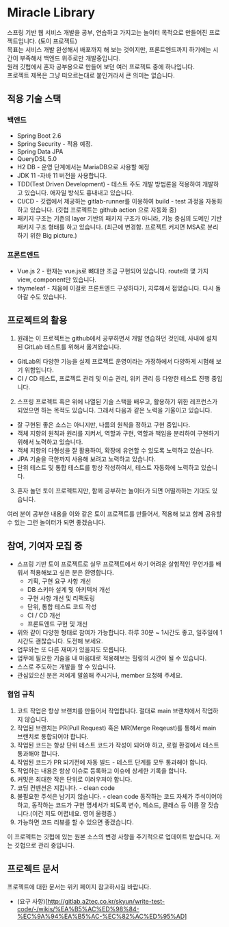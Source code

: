 # Miracle Library

스프링 기반 웹 서비스 개발을 공부, 연습하고 가지고는 놀이터 목적으로 만들어진 프로젝트입니다. (토이 프로젝트)   
목표는 서비스 개발 완성해서 배포까지 해 보는 것이지만, 프론트엔드까지 하기에는 시간이 부족해서 백엔드 위주로만 개발중입니다.   
원래 깃헙에서 혼자 공부용으로 만들어 보던 여러 프로젝트 중에 하나입니다.   
프로젝트 제목은 그냥 떠오르는대로 붙인거라서 큰 의미는 없습니다.


## 적용 기술 스택
### 백엔드
* Spring Boot 2.6
* Spring Security - 적용 예정.
* Spring Data JPA
* QueryDSL 5.0
* H2 DB - 운영 단계에서는 MariaDB으로 사용할 예정
* JDK 11 -자바 11 버전을 사용합니다.
* TDD(Test Driven Development) - 테스트 주도 개발 방법론을 적용하여 개발하고 있습니다. 애자일 방식도 흉내내고 있습니다.
* CI/CD - 깃랩에서 제공하는 gitlab-runner를 이용하여 build - test 과정을 자동화하고 있습니다. (깃헙 프로젝트는 github action 으로 자동화 중)
* 패키지 구조는 기존의 layer 기반의 패키지 구조가 아니라, 기능 중심의 도메인 기반 패키지 구조 형태를 하고 있습니다. (최근에 변경함. 프로젝트 커지면 MSA로 분리하기 위한 Big picture.)
### 프론트엔드
* Vue.js 2 - 현재는 vue.js로 뼈대만 조금 구현되어 있습니다. route와 몇 가지 view, component만 있습니다.
* thymeleaf - 처음에 이걸로 프론트엔드 구성하다가, 지루해서 접었습니다. 다시 돌아갈 수도 있습니다.

## 프로젝트의 활용
1. 원래는 이 프로젝트는 github에서 공부하면서 개발 연습하던 것인데, 사내에 설치된 GitLab 테스트를 위해서 옮겨왔습니다.
  - GitLab의 다양한 기능을 실제 프로젝트 운영이라는 가정하에서 다양하게 시험해 보기 위함입니다.
  - CI / CD 테스트, 프로젝트 관리 및 이슈 관리, 위키 관리 등 다양한 테스트 진행 중입니다.
2. 스프링 프로젝트 혹은 위에 나열된 기술 스택을 배우고, 활용하기 위한 레프런스가 되었으면 하는 목적도 있습니다. 그래서 다음과 같은 노력을 기울이고 있습니다.
  - 잘 구현된 좋은 소스는 아니지만, 나름의 원칙을 정하고 구현 중입니다.
  - 객체 지향의 원칙과 원리를 지켜서, 역할과 구현, 역할과 책임을 분리하여 구현하기 위해서 노력하고 있습니다.
  - 객체 지향의 다형성을 잘 활용하여, 확장에 유연할 수 있도록 노력하고 있습니다.
  - JPA 기술을 극한까지 사용해 보려고 노력하고 있습니다.
  - 단위 테스트 및 통합 테스트를 항상 작성하여서, 테스트 자동화에 노력하고 있습니다.
3. 혼자 놀던 토이 프로젝트지만, 함께 공부하는 놀이터가 되면 어떨까하는 기대도 있습니다.


여러 분이 공부한 내용을 이와 같은 토이 프로젝트를 만들어서, 적용해 보고 함께 공유할 수 있는 그런 놀이터가 되면 좋겠습니다.

## 참여, 기여자 모집 중
- 스프링 기반 토이 프로젝트로 실무 프로젝트에서 하기 어려운 살험적인 무언가를 배워서 적용해보고 싶은 분은 환영합니다.
  * 기획, 구현 요구 사항 개선
  * DB 스키마 설계 및 아키텍처 개선
  * 구현 사항 개선 및 리팩토링
  * 단위, 통합 테스트 코드 작성
  * CI / CD 개선
  * 프론트엔드 구현 및 개선
- 위와 같이 다양한 형태로 참여가 가능합니다. 하루 30분 ~ 1시간도 좋고, 일주일에 1시간도 괜찮습니다. 도전해 보세요.
- 업무와는 또 다른 재미가 있을지도 모릅니다.
- 업무에 필요한 기술을 내 마음대로 적용해보는 힐링의 시간이 될 수 있습니다.
- 스스로 주도하는 개발을 할 수 있습니다.
- 관심있으신 분은 저에게 말씀해 주시거나, member 요청해 주세요.

### 협업 규칙
1. 코드 작업은 항상 브랜치를 만들어서 작업합니다. 절대로 main 브랜치에서 작업하지 않습니다.
2. 작업된 브랜치는 PR(Pull Request) 혹은 MR(Merge Reqeust)를 통해서 main 브랜치로 통합되어야 합니다.
3. 작업된 코드는 항상 단위 테스트 코드가 작성이 되어야 하고, 로컬 환경에서 테스트 통과해야 합니다.
4. 작업된 코드가 PR 되기전에 자동 빌드 - 테스트 단계를 모두 통과해야 합니다.
5. 작업하는 내용은 항상 이슈로 등록하고 이슈에 상세한 기록을 합니다.
6. 커밋은 최대한 작은 단위로 이러우져야 합니다.
7. 코딩 컨벤션은 지킵니다. - clean code
8. 불필요한 주석은 남기지 않습니다. - clean code
   동작하는 코드 자체가 주석이어야 하고, 동작하는 코드가 구현 명세서가 되도록 변수, 메소드, 클래스 등 이름 잘 짓습니다.(이건 저도 어렵네요. 영어 울렁증.)
9. 가능하면 코드 리뷰를 할 수 있으면 좋겠습니다. 


이 프로젝트는 깃헙에 있는 원본 소스의 변경 사항을 주기적으로 업데이트 받습니다. 저는 깃헙으로 관리 중입니다.


## 프로젝트 문서
프로젝트에 대한 문서는 위키 페이지 참고하시길 바랍니다.

* (요구 사항)[http://gitlab.a2tec.co.kr/skyun/write-test-code/-/wikis/%EA%B5%AC%ED%98%84-%EC%9A%94%EA%B5%AC-%EC%82%AC%ED%95%AD]
